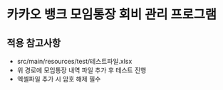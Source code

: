 # 카카오 뱅크 모임통장 회비 관리 프로그램

## 적용 참고사항
- src/main/resources/test/테스트파일.xlsx
- 위 경로에 모임통장 내역 파일 추가 후 테스트 진행
- 엑셀파일 추가 시 암호 해제 필수